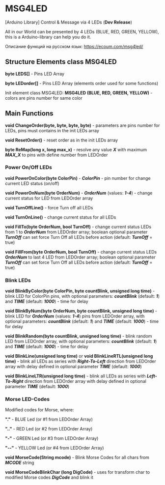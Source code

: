 # MSG4LED
[Arduino Library] Control &amp; Message via 4 LEDs (**Dev Release**)

All in our World can be presented by 4 LEDs (BLUE, RED, GREEN, YELLOW), this is a Arduino-library can help you do it.

Описание функций на русском язык: https://ecoum.com/msg4led/

## Structure Elements class **MSG4LED**
**byte LEDS[]** - Pins LED Array

**byte LEDorder[]** - Pins LED Array (elements order used for some functions)


Init element class MSG4LED: 
**MSG4LED (BLUE, RED, GREEN, YELLOW)** - colors are pins number for same color

## Main Functions
**void ChangeOrder(byte, byte, byte, byte)** - parameters are pins number for LEDs, pins must contains in the init LEDs array

**void ResetOrder()** - reset order as in the init LEDs array

**byte ReMap(long x, long max_x)** - resolve any value ***X*** with maximum ***MAX_X*** to pins with define number from LEDOrder

### Power On/Off LEDs
**void PowerOnColor(byte ColorPin)** - ***ColorPin*** - pin number for change current LED status (on/off)

**void PowerOnNum(byte OrderNum)** - ***OrderNum*** (values: ***1-4***) - change current status for LED from LEDOrder array

**void TurnOffLine()** - force Turn off all LEDs

**void TurnOnLine()** - change current status for all LEDs


**void FillTo(byte OrderNum, bool TurnOff)** - change current status LEDs from 1 to ***OrderNum*** from LEDOrder array; boolean optional parameter ***TurnOff*** can set force Turn Off all LEDs before action (default: ***TurnOff*** = true)

**void FillFrom(byte OrderNum, bool TurnOff)** - change current status LEDs ***OrderNum*** to last 4 LED from LEDOrder array; boolean optional parameter ***TurnOff*** can set force Turn Off all LEDs before action (default: ***TurnOff*** = true)

### Blink LEDs
**void BlinkByColor(byte ColorPin, byte countBlink, unsigned long time)** - blink LED for ColorPin pins, with optional parameters: ***countBlink*** (default: ***1***) and ***TIME*** (default: ***1000***) - time for delay

**void BlinkByNum(byte OrderNum, byte countBlink, unsigned long time)** - blink LED for ***OrderNum*** (values: ***1-4***) pins from LEDOrder array, with optional parameters: ***countBlink*** (default: ***1***) and ***TIME*** (default: ***1000***) - time for delay

**void BlinkRandom(byte countBlink, unsigned long time)** - blink random LED from LEDOrder array, with optional parameters: ***countBlink*** (default: ***1***) and ***TIME*** (default: ***1000***) - time for delay

**void BlinkLine(unsigned long time)** or **void BlinkLineRTL(unsigned long time)** - blink all LEDs as series with ***Right-To-Left*** direction from LEDOrder array with delay defined in optional parameter ***TIME*** (default: ***1000***)

**void BlinkLineLTR(unsigned long time)** - blink all LEDs as series with ***Left-To-Right*** direction from LEDOrder array with delay defined in optional parameter ***TIME*** (default: ***1000***)


### Morse LED-Codes
Modified codes for Morse, where:

**"."** - BLUE Led (or #1 from LEDOrder Array)

**".."** - RED Led (or #2 from LEDOrder Array)

**"-"** - GREEN Led (or #3 from LEDOrder Array)

**"--"** - YELLOW Led (or #4 from LEDOrder Array)

**void MorseCode(String mcode)** - Blink Morse Codes for all chars from ***MCODE*** string

**void MorseCodeBlinkChar (long DigCode)** - uses for transform char to modified Morse codes ***DigCode*** and blink it
